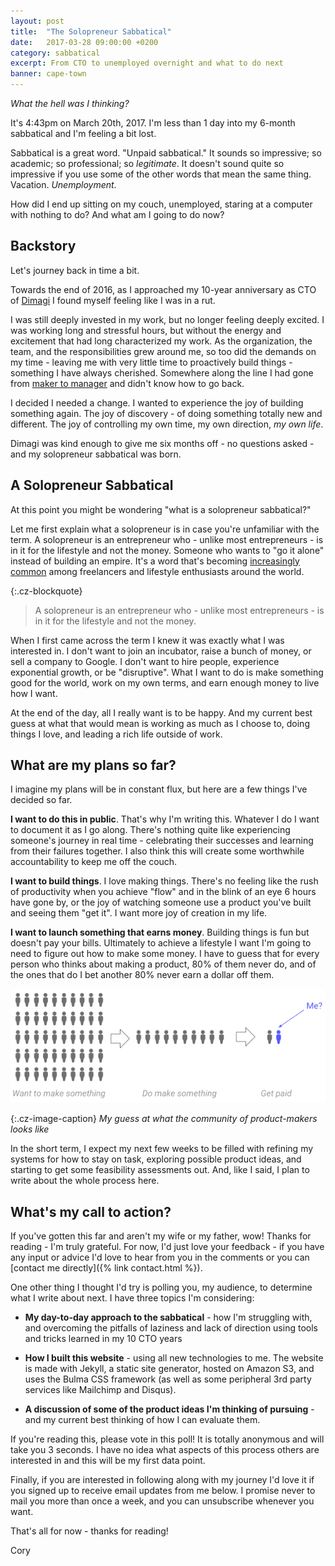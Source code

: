 ```yaml
---
layout: post
title:  "The Solopreneur Sabbatical"
date:   2017-03-28 09:00:00 +0200
category: sabbatical
excerpt: From CTO to unemployed overnight and what to do next
banner: cape-town
---
```

*What the hell was I thinking?*

It's 4:43pm on March 20th, 2017. I'm less than 1 day into my 6-month sabbatical and I'm feeling a bit lost.

Sabbatical is a great word. "Unpaid sabbatical." It sounds so impressive; so academic; so professional; so *legitimate*.
It doesn't sound quite so impressive if you use some of the other words that mean the same thing. Vacation. *Unemployment*.

How did I end up sitting on my couch, unemployed, staring at a computer with nothing to do? And what am I going to do now?

## Backstory

Let's journey back in time a bit.

Towards the end of 2016, as I approached my 10-year anniversary as CTO of [Dimagi](http://dimagi.com/) I found myself feeling like I was in a rut.

I was still deeply invested in my work, but no longer feeling deeply excited.
I was working long and stressful hours, but without the energy and excitement that had long characterized my work.
As the organization, the team, and the responsibilities grew around me, so too did the demands on my time -
leaving me with very little time to proactively build things - something I have always cherished.
Somewhere along the line I had gone from [maker to manager](http://www.paulgraham.com/makersschedule.html) and didn't know how to go back.

I decided I needed a change. I wanted to experience the joy of building something again.
The joy of discovery - of doing something totally new and different.
The joy of controlling my own time, my own direction, *my own life*.

Dimagi was kind enough to give me six months off - no questions asked - and my solopreneur sabbatical was born.

## A Solopreneur Sabbatical

At this point you might be wondering "what is a solopreneur sabbatical?"

Let me first explain what a solopreneur is in case you're unfamiliar with the term.
A solopreneur is an entrepreneur who - unlike most entrepreneurs - is in it for the lifestyle and not the money.
Someone who wants to "go it alone" instead of building an empire.
It's a word that's becoming [increasingly](https://www.entrepreneur.com/article/245766) [common](https://smartsolos.com/solopreneurs-and-entrepreneurs-difference/) among freelancers and lifestyle enthusiasts around the world.

{:.cz-blockquote}
> A solopreneur is an entrepreneur who  - unlike most entrepreneurs - is in it for the lifestyle and not the money.

When I first came across the term I knew it was exactly what I was interested in.
I don't want to join an incubator, raise a bunch of money, or sell a company to Google.
I don't want to hire people, experience exponential growth, or be "disruptive".
What I want to do is make something good for the world, work on my own terms, and earn enough money to live how I want.

At the end of the day, all I really want is to be happy.
And my current best guess at what that would mean is working as much as I choose to, doing things I love, and leading a rich life outside of work.

## What are my plans so far?

I imagine my plans will be in constant flux, but here are a few things I've decided so far.

**I want to do this in public**. That's why I'm writing this. Whatever I do I want to document it as I go along. There's nothing quite like experiencing someone's journey in real time - celebrating their successes and learning from their failures together. I also think this will create some worthwhile accountability to keep me off the couch.

**I want to build things**. I love making things. There's no feeling like the rush of productivity when you achieve "flow" and in the blink of an eye 6 hours have gone by, or the joy of watching someone use a product you've built and seeing them "get it". I want more joy of creation in my life.

**I want to launch something that earns money**. Building things is fun but doesn't pay your bills. Ultimately to achieve a lifestyle I want I'm going to need to figure out how to make some money. I have to guess that for every person who thinks about making a product, 80% of them never do, and of the ones that do I bet another 80% never earn a dollar off them.

![The product builder funnel](/images/solopreneurial-sabbatical/entrepreneur-model.png)

{:.cz-image-caption}
*My guess at what the community of product-makers looks like*


In the short term, I expect my next few weeks to be filled with refining my systems for how to stay on task, exploring possible product ideas, and starting to get some feasibility assessments out. And, like I said, I plan to write about the whole process here.

## What's my call to action?

If you've gotten this far and aren't my wife or my father, wow! Thanks for reading - I'm truly grateful. For now, I'd just love your feedback - if you have any input or advice I'd love to hear from you in the comments or you can [contact me directly]({% link contact.html %}).

One other thing I thought I'd try is polling you, my audience, to determine what I write about next. I have three topics I'm considering:

* **My day-to-day approach to the sabbatical** - how I'm struggling with, and overcoming the pitfalls of laziness and lack of direction using tools and tricks learned in my 10 CTO years

* **How I built this website** - using all new technologies to me. The website is made with Jekyll, a static site generator, hosted on Amazon S3, and uses the Bulma CSS framework (as well as some peripheral 3rd party services like Mailchimp and Disqus).

* **A discussion of some of the product ideas I'm thinking of pursuing** - and my current best thinking of how I can evaluate them.

If you're reading this, please vote in this poll! It is totally anonymous and will take you 3 seconds. I have no idea what aspects of this process others are interested in and this will be my first data point.

Finally, if you are interested in following along with my journey I'd love it if you signed up to receive email updates from me below. I promise never to mail you more than once a week, and you can unsubscribe whenever you want.

That's all for now - thanks for reading!

Cory
